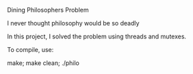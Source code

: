 Dining Philosophers Problem

I never thought philosophy would be so deadly

In this project, I solved the problem using threads and mutexes.

To compile, use:

make; make clean; ./philo
